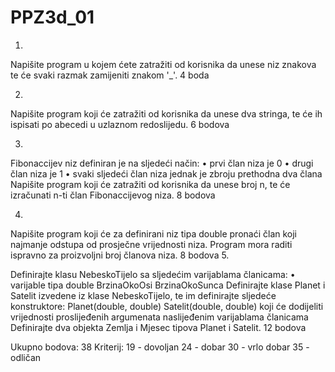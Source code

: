 # PPZ3d_01
1.
Napišite program u kojem ćete zatražiti od korisnika da unese niz znakova te će svaki razmak zamijeniti znakom '_'.
4 boda

2.
Napišite program koji će zatražiti od korisnika da unese dva stringa, te će ih ispisati po 
abecedi u uzlaznom redoslijedu.
6 bodova

3.
Fibonaccijev niz definiran je na sljedeći način: 
• prvi član niza je 0 
• drugi član niza je 1 
• svaki sljedeći član niza jednak je zbroju prethodna dva člana 
Napišite program koji će zatražiti od korisnika da unese broj n, te će izračunati n-ti član 
Fibonaccijevog niza.
8 bodova

4.
Napišite program koji će za definirani niz tipa double pronaći član koji najmanje odstupa od 
prosječne vrijednosti niza. Program mora raditi ispravno za proizvoljni broj članova niza.
8 bodova
5.

Definirajte klasu NebeskoTijelo sa sljedećim varijablama članicama:
• varijable tipa double
BrzinaOkoOsi 
BrzinaOkoSunca 
Definirajte klase Planet i Satelit izvedene iz klase NebeskoTijelo, te im definirajte sljedeće 
konstruktore:
Planet(double, double) 
Satelit(double, double) 
koji će dodijeliti vrijednosti proslijeđenih argumenata naslijeđenim varijablama članicama
Definirajte dva objekta Zemlja i Mjesec tipova Planet i Satelit.
12 bodova


Ukupno bodova: 38
Kriterij:
19 - dovoljan
24 - dobar
30 - vrlo dobar
35 - odličan
